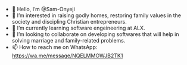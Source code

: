 - 👋 Hello, I’m @Sam-Onyeji
- 👀 I’m interested in raising godly homes, restoring family values in the society and discipling Christian entrepreneurs.
- 🌱 I’m currently learning software engeineering at ALX.
- 💞️ I’m looking to collaborate on developing softwares that will help in solving marriage and family-related problems.
- 📫 How to reach me on WhatsApp: https://wa.me/message/NQELMMOWJB2TK1

<!---
Christianpreneur/Christianpreneur is a ✨ special ✨ repository because its `README.md` (this file) appears on your GitHub profile.
You can click the Preview link to take a look at your changes.
--->
